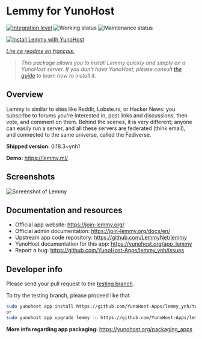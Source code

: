 <!--
N.B.: This README was automatically generated by https://github.com/YunoHost/apps/tree/master/tools/README-generator
It shall NOT be edited by hand.
-->

# Lemmy for YunoHost

[![Integration level](https://dash.yunohost.org/integration/lemmy.svg)](https://dash.yunohost.org/appci/app/lemmy) ![Working status](https://ci-apps.yunohost.org/ci/badges/lemmy.status.svg) ![Maintenance status](https://ci-apps.yunohost.org/ci/badges/lemmy.maintain.svg)

[![Install Lemmy with YunoHost](https://install-app.yunohost.org/install-with-yunohost.svg)](https://install-app.yunohost.org/?app=lemmy)

*[Lire ce readme en français.](./README_fr.md)*

> *This package allows you to install Lemmy quickly and simply on a YunoHost server.
If you don't have YunoHost, please consult [the guide](https://yunohost.org/#/install) to learn how to install it.*

## Overview

Lemmy is similar to sites like Reddit, Lobste.rs, or Hacker News: you subscribe to forums you're interested in, post links and discussions, then vote, and comment on them. Behind the scenes, it is very different; anyone can easily run a server, and all these servers are federated (think email), and connected to the same universe, called the Fediverse.


**Shipped version:** 0.18.3~ynh1

**Demo:** https://lemmy.ml/

## Screenshots

![Screenshot of Lemmy](./doc/screenshots/screenshot1.webp)

## Documentation and resources

* Official app website: <https://join-lemmy.org/>
* Official admin documentation: <https://join-lemmy.org/docs/en/>
* Upstream app code repository: <https://github.com/LemmyNet/lemmy>
* YunoHost documentation for this app: <https://yunohost.org/app_lemmy>
* Report a bug: <https://github.com/YunoHost-Apps/lemmy_ynh/issues>

## Developer info

Please send your pull request to the [testing branch](https://github.com/YunoHost-Apps/lemmy_ynh/tree/testing).

To try the testing branch, please proceed like that.

``` bash
sudo yunohost app install https://github.com/YunoHost-Apps/lemmy_ynh/tree/testing --debug
or
sudo yunohost app upgrade lemmy -u https://github.com/YunoHost-Apps/lemmy_ynh/tree/testing --debug
```

**More info regarding app packaging:** <https://yunohost.org/packaging_apps>
